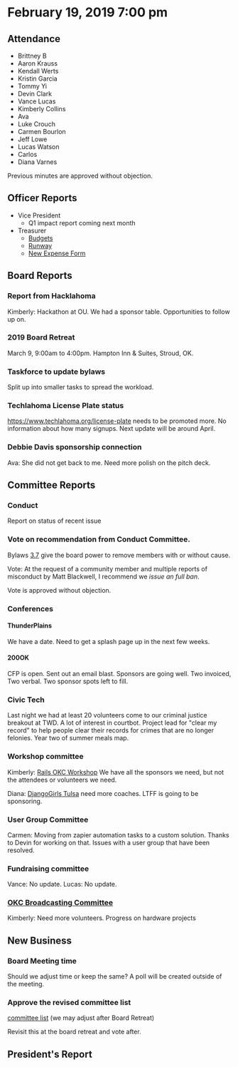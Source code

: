 # February 19, 2019 7:00 pm

## Attendance
* Brittney B
* Aaron Krauss
* Kendall Werts
* Kristin Garcia
* Tommy Yi
* Devin Clark
* Vance Lucas
* Kimberly Collins
* Ava
* Luke Crouch
* Carmen Bourlon
* Jeff Lowe
* Lucas Watson
* Carlos
* Diana Varnes

Previous minutes are approved without objection.

## Officer Reports
* Vice President
    - Q1 impact report coming next month
* Treasurer
    - [Budgets](https://docs.google.com/spreadsheets/d/1tw-q8jl-9VMMZ2OmxKM6sCq0A82pPU8yLPMsnaI-DGE/edit?usp=sharing)
    - [Runway](https://docs.google.com/spreadsheets/d/1BdSo4lCJLIDFu0a3EfQ3AWu2wgmotYP-qIzIDC4PXsk/edit?usp=sharing)
    - [New Expense Form](https://goo.gl/forms/sO78xtue7NNE8N4C3)

## Board Reports

### Report from Hacklahoma

Kimberly: Hackathon at OU. We had a sponsor table. Opportunities to follow up on.

### 2019 Board Retreat

March 9, 9:00am to 4:00pm. Hampton Inn & Suites, Stroud, OK.


### Taskforce to update bylaws

Split up into smaller tasks to spread the workload.

### Techlahoma License Plate status

https://www.techlahoma.org/license-plate needs to be promoted more. No information about how many signups. Next update will be around April.

### Debbie Davis sponsorship connection

Ava: She did not get back to me. Need more polish on the pitch deck.

## Committee Reports

### Conduct

Report on status of recent issue

### Vote on recommendation from Conduct Committee.

Bylaws [3.7](https://github.com/techlahoma/legal/blob/master/bylaws/bylaws.md) give the board power to remove members with or without cause.

Vote: At the request of a community member and multiple reports of misconduct by Matt Blackwell, I recommend we *issue an full ban*.

Vote is approved without objection.

### Conferences

#### ThunderPlains

We have a date. Need to get a splash page up in the next few weeks.

#### 200OK

CFP is open. Sent out an email blast. Sponsors are going well. Two invoiced, Two verbal. Two sponsor spots left to fill.

### Civic Tech

Last night we had at least 20 volunteers come to our criminal justice breakout at TWD. A lot of interest in courtbot. Project lead for "clear my record" to help people clear their records for crimes that are no longer felonies. Year two of summer meals map.

### Workshop committee

Kimberly: [Rails OKC Workshop](http://rails-okc.techlahoma.org) We have all the sponsors we need, but not the attendees or volunteers we need.

Diana: [DjangoGirls Tulsa](https://djangogirls.org/tulsa) need more coaches. LTFF is going to be sponsoring.

### User Group Committee

Carmen: Moving from zapier automation tasks to a custom solution. Thanks to Devin for working on that. Issues with a user group that have been resolved.

### Fundraising committee

Vance: No update.
Lucas: No update.

### [OKC Broadcasting Committee](https://github.com/techlahoma/board_meetings/blob/master/2019/attachments/02_broadcasting.md)

Kimberly: Need more volunteers. Progress on hardware projects

## New Business

### Board Meeting time

Should we adjust time or keep the same? A poll will be created outside of the meeting.

### Approve the revised committee list
[committee list](https://docs.google.com/spreadsheets/d/1I8D_5JooAmO2KLv4x9UjwIWndH7FU9X-sqQQm_0ahZQ/edit?usp=sharing) (we may adjust after Board Retreat)

Revisit this at the board retreat and vote after.

## President's Report
